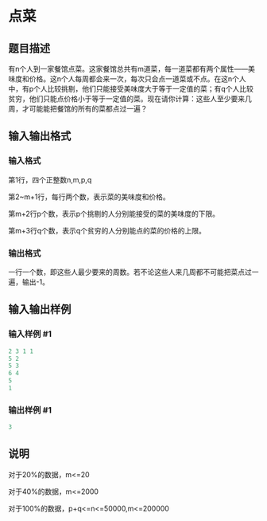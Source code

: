 # 点菜

## 题目描述

有n个人到一家餐馆点菜。这家餐馆总共有m道菜，每一道菜都有两个属性——美味度和价格。这n个人每周都会来一次，每次只会点一道菜或不点。在这n个人中，有p个人比较挑剔，他们只能接受美味度大于等于一定值的菜；有q个人比较贫穷，他们只能点价格小于等于一定值的菜。现在请你计算：这些人至少要来几周，才可能能把餐馆的所有的菜都点过一遍？

## 输入输出格式

### 输入格式

第1行，四个正整数n,m,p,q

第2~m+1行，每行两个数，表示菜的美味度和价格。

第m+2行p个数，表示p个挑剔的人分别能接受的菜的美味度的下限。

第m+3行q个数，表示q个贫穷的人分别能点的菜的价格的上限。

### 输出格式

一行一个数，即这些人最少要来的周数。若不论这些人来几周都不可能把菜点过一遍，输出-1。

## 输入输出样例

### 输入样例 #1

```cpp
2 3 1 1
5 2
5 3
6 4
5
1
```


### 输出样例 #1

```cpp
3

```
## 说明

对于20%的数据，m<=20

对于40%的数据，m<=2000

对于100%的数据，p+q<=n<=50000,m<=200000

